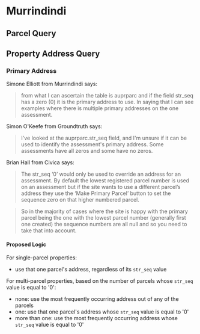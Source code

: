 # Murrindindi

## Parcel Query

## Property Address Query

### Primary Address

Simone Elliott from Murrindindi says:

> from what I can ascertain the table is auprparc and if the field str_seq has a zero (0) it is the primary address to use.  In saying that I can see examples where there is multiple primary addresses on the one assessment.

Simon O'Keefe from Groundtruth says:

> I've looked at the auprparc.str_seq field, and I'm unsure if it can be used to identify the assessment's primary address. Some assessments have all zeros and some have no zeros.

Brian Hall from Civica says:

> The str_seq ‘0’ would only be used to override an address for an assessment. By default the lowest registered parcel number is used on an assessment but if the site wants to use a different parcel’s address they use the ‘Make Primary Parcel’ button to set the sequence zero on that higher numbered parcel.
 
> So in the majority of cases where the site is happy with the primary parcel being the one with the lowest parcel number (generally first one created) the sequence numbers are all null and so you need to take that into account.

#### Proposed Logic

For single-parcel properties:

* use that one parcel's address, regardless of its `str_seq` value

For multi-parcel properties, based on the number of parcels whose `str_seq` value is equal to '0':

* none: use the most frequently occurring address out of any of the parcels
* one: use that one parcel's address whose `str_seq` value is equal to '0'
* more than one: use the most frequently occurring address whose `str_seq` value is equal to '0'
